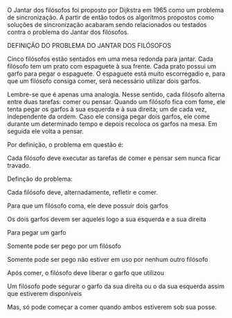 O Jantar dos filósofos foi proposto por Dijkstra em 1965 como um problema de sincronização. A partir de então todos os algoritmos propostos como soluções de sincronização acabaram sendo relacionados ou testados contra o problema do Jantar dos filósofos.

DEFINIÇÃO DO PROBLEMA DO JANTAR DOS FILÓSOFOS

Cinco filósofos estão sentados em uma mesa redonda para jantar. Cada filósofo tem um prato com espaguete à sua frente. Cada prato possui um garfo para pegar o espaguete. O espaguete está muito escorregadio e, para que um filósofo consiga comer, será necessário utilizar dois garfos. 

Lembre-se que é apenas uma analogia. Nesse sentido, cada filósofo alterna entre duas tarefas: comer ou pensar. Quando um filósofo fica com fome, ele tenta pegar os garfos à sua esquerda e à sua direita; um de cada vez, independente da ordem. Caso ele consiga pegar dois garfos, ele come durante um determinado tempo e depois recoloca os garfos na mesa. Em seguida ele volta a pensar.

Por definição, o problema em questão é:

Cada filósofo deve executar as tarefas de comer e pensar sem nunca ficar travado.

Definção do problema:

Cada filósofo deve, alternadamente, refletir e comer.

Para que um filósofo coma, ele deve possuir dois garfos

Os dois garfos devem ser aqueles logo a sua esquerda e a sua direita

Para pegar um garfo

Somente pode ser pego por um filósofo

Somente pode ser pego não estiver em uso por nenhum outro filósofo

Após comer, o filósofo deve liberar o garfo que utilizou

Um filósofo pode segurar o garfo da sua direita ou o da sua esquerda assim que estiverem disponíveis

Mas, só pode começar a comer quando ambos estiverem sob sua posse.
